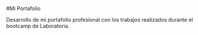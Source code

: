 #Mi Portafolio

Desarrollo de mi portafolio profesional con los trabajos realizados durante el bootcamp de Laboratoria.
